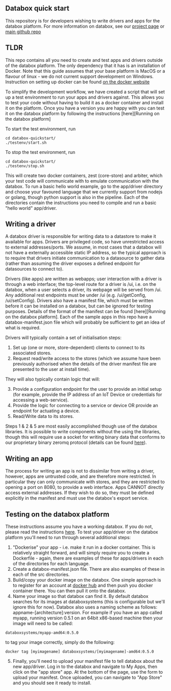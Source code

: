 ## Databox quick start

This repository is for developers wishing to write drivers and apps for the databox platform.  For more information on databox, see our [project page](http://www.databoxproject.uk/) or [main github repo](https://github.com/me-box/databox)

## TLDR

This repo contains all you need to create and test apps and drivers outside of the databox platform.  The only dependency that it has is an installation of Docker.  Note that this guide assumes that your base platform is MacOS or a flavour of linux - we do not current support development on Windows. Instruction on setting up docker can be found [on the docker website](https://docs.docker.com/install/#supported-platforms)

To simplify the development workflow, we have created a script that will set up a test environment to run your apps and drivers against. This allows you to test your code without having to build it as a docker container and install it on the platform.  Once you have a version you are happy with you can test it on the databox platform by following the instructions [here][Running on the databox platform]

To start the test environment, run
```
cd databox-quickstart/
./testenv/start.sh
```

To stop the test environment, run
```
cd databox-quickstart/
./testenv/stop.sh
```

This will create two docker containers, zest (core-store) and arbiter, which your test code will communicate with to emulate communication with the databox.   To run a basic hello world example, go to the app/driver directory and choose your favoured language that we currently support from nodejs or golang, though python support is also in the pipeline. Each of the directories contain the instructions you need to compile and run a basic "hello world" app/driver.

## Writing a driver

A databox driver is responsible for writing data to a datastore to make it available for apps.  Drivers are privileged code, so have unrestricted access to external addresses/ports.  We assume, in most cases that a databox will not have a externally accessible static IP address, so the typical approach is to require that drivers initiate communication to a datasource to gather data (rather than assuming the driver exposes a defined endpoint for datasources to connect to).

Drivers (like apps) are written as webapps; user interaction with a driver is through a web interface; the top-level route for a driver is /ui, i.e. on the databox, when a user selects a driver, its webpage will be served from /ui.  Any additional rest endpoints must be under /ui (e.g. /ui/getConfig, /ui/setConfig).  Drivers also have a manifest file, which must be written before it can be installed on a databox, but can be ignored for testing purposes. Details of the format of the manifest can be found [here][Running on the databox platform].  Each of the sample apps in this repo have a databox-manifest.json file which will probably be sufficient to get an idea of what is required.

Drivers will typically contain a set of initialisation steps:

1. Set up (one or more, store-dependent) clients to connect to its associated stores.
2. Request read/write access to the stores (which we assume have been previously authorised when the details of the driver manifest file are presented to the user at install time).

They will also typically contain logic that will:

3.  Provide a configuration endpoint for the user to provide an initial setup (for example, provide the IP address of an IoT Device or credentials for accessing a web-service).
4.  Provide the logic for connecting to a service or device OR provide an endpoint for actuating a device.
5.  Read/Write data to its stores.

Steps 1 & 2 & 5 are most easily accomplished though use of the databox libraries.  It is possible to write components without the using the libraries, though this will require use a socket for writing binary data that conforms to our proprietary binary zeromq protocol (details can be found [here](https://me-box.github.io/zestdb/)).

## Writing an app

The process for writing an app is not to dissimilar from writing a driver, however, apps are untrusted code, and are therefore more restricted.  In particular they can only communicate with stores, and they are restricted to opening a port on 8080, to provide a web interface. Apps CANNOT directly access external addresses.  If they wish to do so, they must be defined explicitly in the manifest and must use the databox's export service.

## Testing on the databox platform

These instructions assume you have a working databox.  If you do not, please read the instructions [here](https://github.com/me-box/databox). To test your app/driver on the databox platform you'll need to run through several additional steps:

1. "Dockerise" your app - i.e. make it run in a docker container.  This is relatively straight forward, and will simply require you to create a Dockerfile - again, there are examples of these for apps/drivers in each of the directories for each language.
2. Create a databox-manifest.json file.  There are also examples of these in each of the src directories.
3. Build/copy your docker image on the databox.  One simple approach is to register for an account at [docker hub](https://hub.docker.com/) and then push you docker container there.  You can then pull it onto the databox.
4. Name your image so that databox can find it.  By default databox searches for its images at databoxsystems (this is configurable but we'll ignore this for now).  Databox also uses a naming scheme as follows: appname-[architecture]:version. For example if you have an app called myapp, running version 0.5.1 on an 64bit x86-based machine then your image will need to be called:

```
databoxsystems/myapp-amd64:0.5.0
```

to tag your image correctly, simply do the following:

```
docker tag [myimagename] databoxsystems/[myimagename]-amd64:0.5.0
```

5.  Finally, you'll need to upload your manifest file to tell databox about the new app/driver.  Log in to the databox and navigate to My Apps, then click on the "app store" app.  At the bottom of the page, use the form to upload your manifest.  Once uploaded, you can navigate to "App Store" and you should see it ready to install.
